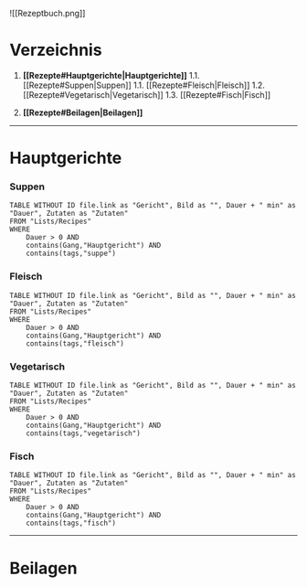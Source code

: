 ![[Rezeptbuch.png]]

# Verzeichnis
1. **[[Rezepte#Hauptgerichte|Hauptgerichte]]**
	1.1. [[Rezepte#Suppen|Suppen]]
	1.1. [[Rezepte#Fleisch|Fleisch]]
	1.2. [[Rezepte#Vegetarisch|Vegetarisch]]
	1.3. [[Rezepte#Fisch|Fisch]]
	
2. **[[Rezepte#Beilagen|Beilagen]]**

---



# Hauptgerichte
### Suppen
```dataview
TABLE WITHOUT ID file.link as "Gericht", Bild as "", Dauer + " min" as "Dauer", Zutaten as "Zutaten"
FROM "Lists/Recipes"
WHERE
	Dauer > 0 AND
	contains(Gang,"Hauptgericht") AND
	contains(tags,"suppe")
```


### Fleisch
```dataview
TABLE WITHOUT ID file.link as "Gericht", Bild as "", Dauer + " min" as "Dauer", Zutaten as "Zutaten"
FROM "Lists/Recipes"
WHERE
	Dauer > 0 AND
	contains(Gang,"Hauptgericht") AND
	contains(tags,"fleisch")
```


### Vegetarisch
```dataview
TABLE WITHOUT ID file.link as "Gericht", Bild as "", Dauer + " min" as "Dauer", Zutaten as "Zutaten"
FROM "Lists/Recipes"
WHERE
	Dauer > 0 AND
	contains(Gang,"Hauptgericht") AND
	contains(tags,"vegetarisch")
```


### Fisch
```dataview
TABLE WITHOUT ID file.link as "Gericht", Bild as "", Dauer + " min" as "Dauer", Zutaten as "Zutaten"
FROM "Lists/Recipes"
WHERE
	Dauer > 0 AND
	contains(Gang,"Hauptgericht") AND
	contains(tags,"fisch")
```


---



# Beilagen

